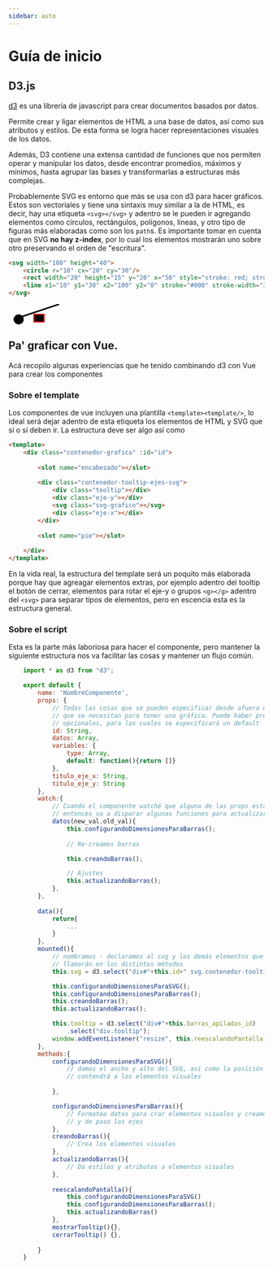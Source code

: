 ```yaml
---
sidebar: auto
---
```


# Guía de inicio

## D3.js 

[d3](https://d3js.org/) es una librería de javascript para crear documentos basados por datos.

Permite crear y ligar elementos de HTML a una base de datos, así como sus atributos y estilos. De esta forma se logra hacer representaciones visuales de los datos.

Además, D3 contiene una extensa cantidad de funciones que nos permiten operar y manipular los datos, desde encontrar promedios, máximos y mínimos, hasta agrupar las bases  y transformarlas a estructuras más complejas.

Probablemente SVG es entorno que más se usa con d3 para hacer gráficos. Estos son vectoriales y tiene una sintaxis muy similar a la de HTML, es decir, hay una etiqueta `<svg></svg>` y adentro se le pueden ir agregando elementos como círculos, rectángulos, polígonos, lineas, y otro tipo de figuras más elaboradas como son los `path`s. Es importante tomar en cuenta que en SVG **no hay z-index**, por lo cual los elementos mostrarán uno sobre otro preservando el orden de "escritura".

```html
<svg width="100" height="40">
    <circle r="10" cx="20" cy="30"/>
    <rect width="20" height="15" y="20" x="50" style="stroke: red; stroke-width:2px"/>
    <line x1="10" y1="30" x2="100" y2="0" stroke="#000" stroke-width="3"/>
</svg> 
```
<svg width="100" height="40">
    <circle r="10" cx="20" cy="30"/>
    <rect width="20" height="15" y="20" x="50" style="stroke: red; stroke-width:2px"/>
    <line x1="10" y1="30" x2="100" y2="0" stroke="#000" stroke-width="3"/>

</svg> 

## Pa' graficar con Vue.

Acá recopilo algunas experiencias que he tenido combinando d3 con Vue para crear los componentes

### Sobre el template 
Los componentes de vue incluyen una plantilla `<template><template/>`, lo ideal será dejar adentro de esta etiqueta los elementos de HTML y SVG que sí o sí deben ir. La estructura deve ser algo así como 
```html
<template>
	<div class="contenedor-grafica" :id="id">
		
        <slot name="encabezado"></slot>
		
        <div class="contenedor-tooltip-ejes-svg">
			<div class="tooltip"></div>
            <div class="eje-y"></div>
			<svg class="svg-grafico"></svg>
            <div class="eje-x"></div>
		</div>
        
        <slot name="pie"></slot>
	
    </div>
</template>
```


En la vida real, la estructura del template será un poquito más elaborada porque hay que agreagar elementos extras, por ejemplo adentro del tooltip el botón de cerrar, elementos  para rotar el eje-y o grupos `<g></g>` adentro del `<svg>` para separar tipos de elementos, pero en escencia esta es la estructura general.

### Sobre el script

Esta es la parte más laboriosa para hacer el componente, pero mantener la siguiente estructura nos va facilitar las cosas y mantener un flujo común.

```javascript
	import * as d3 from "d3";

	export default {
		name: 'NombreComponente',
		props: {
			// Todas las cosas que se pueden especificar desde afuera del componente
            // que se necesitan para tener una gráfica. Puede haber propiedades 
            // opcionales, para las cuales se especificará un default
            id: String,
            datos: Array,
            variables: {
                type: Array,
                default: function(){return []}
            },
            titulo_eje_x: String,
            titulo_eje_y: String
		},
		watch:{
            // Cuando el componente watché que alguna de las props esta cambiando, 
            // entonces va a disparar algunas funciones para actualizar la gráfica
			datos(new_val,old_val){
				this.configurandoDimensionesParaBarras();
                
                // Re-creamos barras

				this.creandoBarras();

				// Ajustes
				this.actualizandoBarras();
			},
		},
		
		data(){
			return{
				...
			}
		},
		mounted(){
			// nombramos - declaramos al svg y los demás elementos que se 
            // llamarán en los distintos métodos
			this.svg = d3.select("div#"+this.id+" svg.contenedor-tooltip-ejes-svg")

			this.configurandoDimensionesParaSVG();
			this.configurandoDimensionesParaBarras();
			this.creandoBarras();
			this.actualizandoBarras();

			this.tooltip = d3.select("div#"+this.barras_apiladas_id)
				.select("div.tooltip");
			window.addEventListener("resize", this.reescalandoPantalla);
		},
		methods:{
			configurandoDimensionesParaSVG(){
                // damos el ancho y alto del SVG, así como la posición del grupo que 
                // contendrá a los elementos visuales
                 
			},

			configurandoDimensionesParaBarras(){
                // Formatea datos para crar elementos visuales y creamos las escalas
                // y de paso los ejes 
			},
			creandoBarras(){
                // Crea los elementos visuales
			},
			actualizandoBarras(){
                // Da estilos y atributos a elementos visuales
			},
			
			reescalandoPantalla(){
				this.configurandoDimensionesParaSVG()
				this.configurandoDimensionesParaBarras();
				this.actualizandoBarras()
			},
			mostrarTooltip(){},
			cerrarTooltip() {},
			
		}
	}

```
